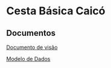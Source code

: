 # Cesta Básica Caicó

## Documentos

[Documento de visão](https://github.com/pet-comunidade-urbana-serido/cesta-basica-caico/blob/main/docs/DOCUMENTO_DE_VISAO.md)

[Modelo de Dados](https://github.com/pet-comunidade-urbana-serido/cesta-basica-caico/blob/main/docs/MODELO_DE_DADOS.md)
